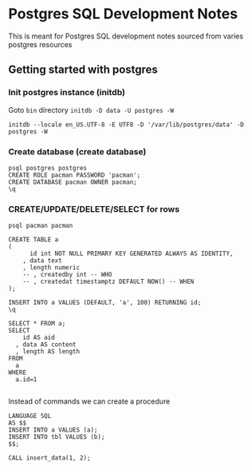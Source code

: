 # Postgres SQL Development Notes
This is meant for Postgres SQL development notes sourced from varies postgres resources

## Getting started with postgres

### Init postgres instance (initdb)
Goto `bin` directory
`initdb -D data -U postgres -W`

`initdb --locale en_US.UTF-8 -E UTF8 -D '/var/lib/postgres/data' -D postgres -W`

### Create database (create database)
```
psql postgres postgres
CREATE ROLE pacman PASSWORD 'pacman';
CREATE DATABASE pacman OWNER pacman;
\q
```

### CREATE/UPDATE/DELETE/SELECT for rows
```
psql pacman pacman

CREATE TABLE a 
(
	  id int NOT NULL PRIMARY KEY GENERATED ALWAYS AS IDENTITY, 
	, data text
	, length numeric
	-- , createdby int -- WHO
	-- , createdat timestamptz DEFAULT NOW() -- WHEN
);

INSERT INTO a VALUES (DEFAULT, 'a', 100) RETURNING id;
\q
```
```
SELECT * FROM a;
SELECT 
    id AS aid
  , data AS content
  , length AS length
FROM
  a
WHERE
  a.id=1
  
```

Instead of commands we can create a procedure
```CREATE PROCEDURE insert_data(a integer, b integer)
LANGUAGE SQL
AS $$
INSERT INTO a VALUES (a);
INSERT INTO tbl VALUES (b);
$$;

CALL insert_data(1, 2);
```

